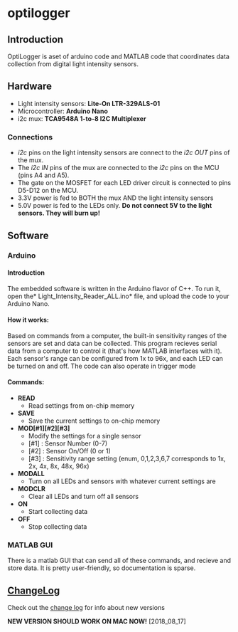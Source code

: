 # optilogger

## Introduction
OptiLogger is aset of arduino code and MATLAB code that coordinates data collection from digital light intensity sensors.

## Hardware
- Light intensity sensors: **Lite-On LTR-329ALS-01**
- Microcontroller: **Arduino Nano**
- i2c mux: **TCA9548A 1-to-8 I2C Multiplexer**

### Connections
- *i2c* pins on the light intensity sensors are connect to the *i2c OUT* pins of the mux.
- The *i2c IN* pins of the mux are connected to the *i2c* pins on the MCU (pins A4 and A5).
- The gate on the MOSFET for each LED driver circuit is connected to pins D5-D12 on the MCU.
- 3.3V power is fed to BOTH the mux AND the light intensity sensors
- 5.0V power is fed to the LEDs only. **Do not connect 5V to the light sensors. They will burn up!**

## Software
### Arduino
#### Introduction
The embedded software is written in the Arduino flavor of C++.
To run it, open the* Light_Intensity_Reader_ALL.ino* file, and upload the code to your Arduino Nano.

#### How it works:
Based on commands from a computer, the built-in sensitivity ranges of the sensors are set and data can be collected. This program recieves serial data from a computer to control it (that's how MATLAB interfaces with it). Each sensor's range can be configured from 1x to 96x, and each LED can be turned on and off. The code can also operate in trigger mode

#### Commands:
- **READ**
	- Read settings from on-chip memory
- **SAVE**
	- Save the current settings to on-chip memory
- **MOD[#1][#2][#3]**
	- Modify the settings for a single sensor
	- [#1] : Sensor Number (0-7)
	- [#2] : Sensor On/Off (0 or 1)
	- [#3] : Sensitivity range setting (enum, 0,1,2,3,6,7 corresponds to 1x, 2x, 4x, 8x, 48x, 96x)
- **MODALL**
	- Turn on all LEDs and sensors with whatever current settings are
- **MODCLR**
	- Clear all LEDs and turn off all sensors
- **ON**
	- Start collecting data
- **OFF**
	- Stop collecting data

### MATLAB GUI
There is a matlab GUI that can send all of these commands, and recieve and store data. It is pretty user-friendly, so documentation is sparse.

## [ChangeLog]
Check out the [change log] for info about new versions

**NEW VERSION SHOULD WORK ON MAC NOW!** [2018_08_17]

[CHANGELOG]: https://github.com/cbteeple/optilogger/blob/master/CHANGELOG.md
[CHANGE LOG]: https://github.com/cbteeple/optilogger/blob/master/CHANGELOG.md
